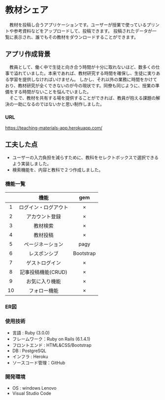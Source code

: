 # 教材シェア
&emsp;教材を投稿し合うアプリケーションです。ユーザーが授業で使っているプリントや参考資料などをアップロードして、投稿できます。
投稿されたデータが一覧に表示され、誰でもその教材をダウンロードすることができます。

## アプリ作成背景
&emsp;教員として、働く中で生徒と向き合う時間が十分に取れないほど、数多くの仕事で溢れていました。本来であれば、教材研究する時間を確保し、生徒に実りある学習を提供しなければいけません。
しかし、それ以外の業務に時間をかけており、教材研究が全くできないのが今の現状です。同僚も同じように、授業の準備をする時間がないことを悩んでいました。  
 &emsp;そこで、教材を共有する場を提供することができれば、教員が抱える課題の解決の一助になるのではないかと思い制作しました。
### URL
https://teaching-materials-app.herokuapp.com/
## 工夫した点
* ユーザーの入力負担を減らすために、教科をセレクトボックスで選択できるよう実装しました。
* 検索機能を、内容と教科で２つ作成しました。
### 機能一覧
|  |機能  |gem  |
|:---: |:---: |:---: |
|1  |ログイン・ログアウト  |×  |
|2  |アカウント登録  |×  |
|3  |教材検索 |×  |
|4  |教材投稿  |×  |
|5  |ページネーション |pagy  |
|6  |レスポンシブ  |Bootstrap  |
|7  |ゲストログイン  |×  |
|8  |記事投稿機能(CRUD)  |×  |
|9  |お気に入り機能  |×  |
|10  |フォロー機能  |×  |
### ER図
### 使用技術
* 言語 : Ruby (3.0.0)
* フレームワーク：Ruby on Rails (6.1.4.1)
* フロントエンド : HTML&CSS/Bootstrap
* DB : PostgreSQL
* インフラ : Heroku
* ソースコード管理：GitHub
### 開発環境
* OS : windows Lenovo
* Visual Studio Code
